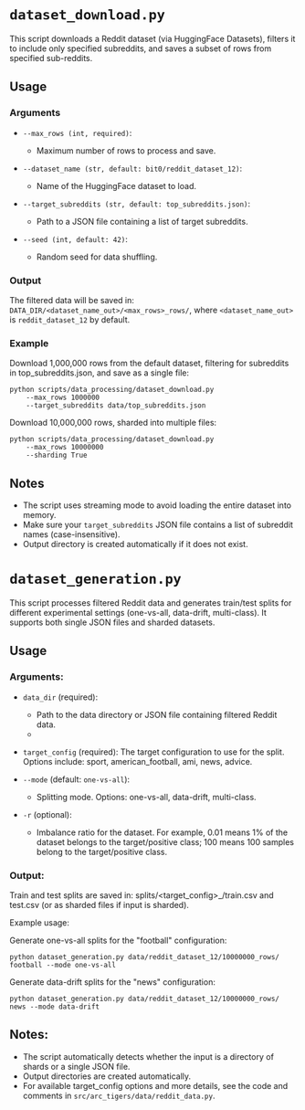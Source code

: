 # `dataset_download.py`

This script downloads a Reddit dataset (via HuggingFace Datasets), filters it to include only specified subreddits, and saves a subset of rows from specified sub-reddits.

## Usage
### Arguments
- `--max_rows (int, required)`:
  - Maximum number of rows to process and save.

- `--dataset_name (str, default: bit0/reddit_dataset_12)`:
    - Name of the HuggingFace dataset to load.

- `--target_subreddits (str, default: top_subreddits.json)`:
    - Path to a JSON file containing a list of target subreddits.

- `--seed (int, default: 42)`:
  - Random seed for data shuffling.

### Output
The filtered data will be saved in: `DATA_DIR/<dataset_name_out>/<max_rows>_rows/`, where `<dataset_name_out>` is `reddit_dataset_12` by default.

### Example
Download 1,000,000 rows from the default dataset, filtering for subreddits in top_subreddits.json, and save as a single file:

```
python scripts/data_processing/dataset_download.py
    --max_rows 1000000
    --target_subreddits data/top_subreddits.json
```
Download 10,000,000 rows, sharded into multiple files:

```
python scripts/data_processing/dataset_download.py
    --max_rows 10000000
    --sharding True
```

## Notes
- The script uses streaming mode to avoid loading the entire dataset into memory.
- Make sure your `target_subreddits` JSON file contains a list of subreddit names (case-insensitive).
- Output directory is created automatically if it does not exist.


# `dataset_generation.py`

This script processes filtered Reddit data and generates train/test splits for different experimental settings (one-vs-all, data-drift, multi-class). It supports both single JSON files and sharded datasets.

## Usage

### Arguments:

- `data_dir` (required):
  - Path to the data directory or JSON file containing filtered Reddit data.
  -
- `target_config` (required): The target configuration to use for the split. Options include: sport, american_football, ami, news, advice.

- `--mode` (default: `one-vs-all`):
  - Splitting mode. Options: one-vs-all, data-drift, multi-class.

- `-r` (optional):
  - Imbalance ratio for the dataset. For example, 0.01 means 1% of the dataset belongs to the target/positive class; 100 means 100 samples belong to the target/positive class.

### Output:

Train and test splits are saved in: splits/<target_config>_<mode>/train.csv and test.csv (or as sharded files if input is sharded).

Example usage:

Generate one-vs-all splits for the "football" configuration:
```
python dataset_generation.py data/reddit_dataset_12/10000000_rows/ football --mode one-vs-all
```

Generate data-drift splits for the "news" configuration:
```
python dataset_generation.py data/reddit_dataset_12/10000000_rows/ news --mode data-drift
```

## Notes:

- The script automatically detects whether the input is a directory of shards or a single JSON file.
- Output directories are created automatically.
- For available target_config options and more details, see the code and comments in `src/arc_tigers/data/reddit_data.py`.
